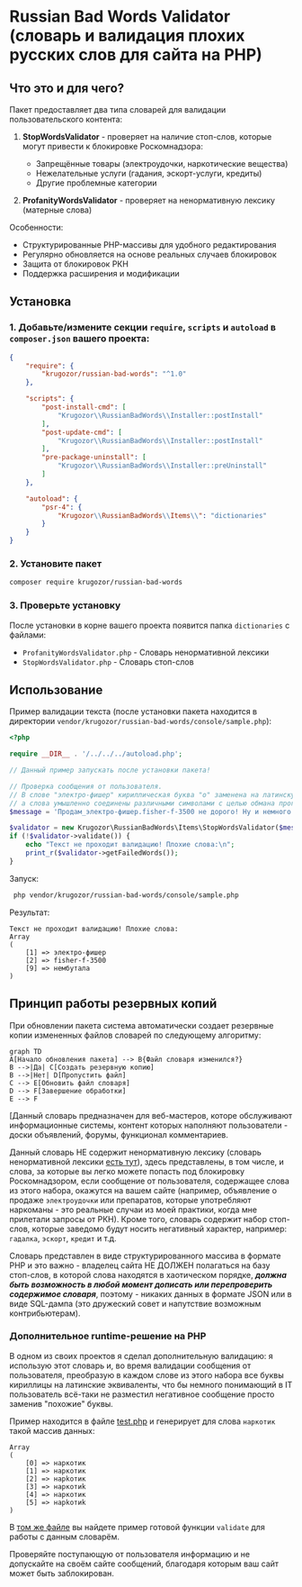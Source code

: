 # Russian Bad Words Validator (cловарь и валидация плохих русских слов для сайта на PHP)

## Что это и для чего?
Пакет предоставляет два типа словарей для валидации пользовательского контента:

1. **StopWordsValidator** - проверяет на наличие стоп-слов, которые могут привести к блокировке Роскомнадзора:
    - Запрещённые товары (электроудочки, наркотические вещества)
    - Нежелательные услуги (гадания, эскорт-услуги, кредиты)
    - Другие проблемные категории

2. **ProfanityWordsValidator** - проверяет на ненормативную лексику (матерные слова)

Особенности:
- Структурированные PHP-массивы для удобного редактирования
- Регулярно обновляется на основе реальных случаев блокировок
- Защита от блокировок РКН
- Поддержка расширения и модификации


## Установка

### 1. Добавьте/измените секции `require`, `scripts` и `autoload` в `composer.json` вашего проекта:

```json
{
    "require": {
        "krugozor/russian-bad-words": "^1.0"
    },

    "scripts": {
        "post-install-cmd": [
            "Krugozor\\RussianBadWords\\Installer::postInstall"
        ],
        "post-update-cmd": [
            "Krugozor\\RussianBadWords\\Installer::postInstall"
        ],
        "pre-package-uninstall": [
            "Krugozor\\RussianBadWords\\Installer::preUninstall"
        ]
    },

    "autoload": {
        "psr-4": {
            "Krugozor\\RussianBadWords\\Items\\": "dictionaries"
        }
    }
}
```

### 2. Установите пакет
```bash
composer require krugozor/russian-bad-words
```

### 3. Проверьте установку
После установки в корне вашего проекта появится папка `dictionaries` с файлами:
- `ProfanityWordsValidator.php` - Словарь ненормативной лексики
- `StopWordsValidator.php` - Словарь стоп-слов

## Использование
Пример валидации текста (после установки пакета находится в директории `vendor/krugozor/russian-bad-words/console/sample.php`):

```php
<?php

require __DIR__ . '/../../../autoload.php';

// Данный пример запускать после установки пакета!

// Проверка сообщения от пользователя.
// В слове "электрo-фишер" кириллическая буква "о" заменена на латинскую,
// а слова умышленно соединены различными символами с целью обмана программы.
$message = 'Продам_электрo-фишер.fisher-f-3500 не дорого! Ну и немного нембутала';

$validator = new Krugozor\RussianBadWords\Items\StopWordsValidator($message);
if (!$validator->validate()) {
    echo "Текст не проходит валидацию! Плохие слова:\n";
    print_r($validator->getFailedWords());
}
```
Запуск:
```bash
 php vendor/krugozor/russian-bad-words/console/sample.php
```
Результат:
```
Текст не проходит валидацию! Плохие слова:
Array
(
    [1] => электрo-фишер
    [2] => fisher-f-3500
    [9] => нембутала
)
```

## Принцип работы резервных копий

При обновлении пакета система автоматически создает резервные копии измененных файлов словарей по следующему алгоритму:
```mermaid
graph TD
A[Начало обновления пакета] --> B{Файл словаря изменился?}
B -->|Да| C[Создать резервную копию]
B -->|Нет| D[Пропустить файл]
C --> E[Обновить файл словаря]
D --> F[Завершение обработки]
E --> F
```

[Данный словарь предназначен для веб-мастеров, которе обслуживают информационные системы,
контент которых наполняют пользователи - доски объявлений, форумы, функционал комментариев.

Данный словарь НЕ содержит ненормативную лексику (словарь ненормативной лексики
[есть тут](https://github.com/bars38/Russian_ban_words)), здесь представлены, в том числе, и слова,
за которые вы легко можете попасть под блокировку Роскомнадзором, если сообщение от пользователя,
содержащее слова из этого набора, окажутся на вашем сайте (например, объявление о продаже `электроудочки` или
препаратов, которые употребляют наркоманы - это реальные случаи из моей практики,
когда мне прилетали запросы от РКН).
Кроме того, словарь содержит набор стоп-слов, которые заведомо будут носить негативный характер,
например: `гадалка`, `эскорт`, `кредит` и т.д.

Словарь представлен в виде структурированного массива в формате PHP и это важно - владелец сайта
НЕ ДОЛЖЕН полагаться на базу стоп-слов, в которой слова находятся в хаотическом порядке,
***должна быть возможность в любой момент дописать или перепроверить содержимое словаря***, поэтому -
никаких данных в формате JSON или в виде SQL-дампа (это дружеский совет и напутствие возможным
контрибьютерам).

### Дополнительное runtime-решение на PHP

В одном из своих проектов я сделал дополнительную валидацию: я использую этот словарь и, во время
валидации сообщения от пользователя, преобразую в каждом слове из этого набора все буквы кириллицы
на латинские эквиваленты, что бы немного понимающий в IT пользователь всё-таки не разместил
негативное сообщение просто заменив "похожие" буквы.

Пример находится в файле [test.php](./console/test.php) и генерирует для
слова `наркотик` такой массив данных:

```text
Array
(
    [0] => нaркотик
    [1] => наркoтик
    [2] => нарkотик
    [3] => наркотиk
    [4] => наpкотик
    [5] => нapkoтиk
)
```

В [том же файле](./console/test.php) вы найдете пример готовой функции `validate` для работы с данным словарём.

Проверяйте поступающую от пользователя информацию и не допускайте на своём сайте сообщений,
благодаря которым ваш сайт может быть заблокирован.


